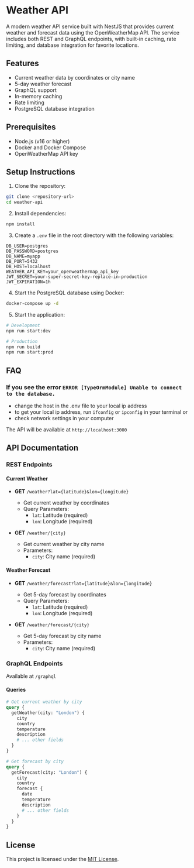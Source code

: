 # Weather API

A modern weather API service built with NestJS that provides current weather and forecast data using the OpenWeatherMap API. The service includes both REST and GraphQL endpoints, with built-in caching, rate limiting, and database integration for favorite locations.

## Features

- Current weather data by coordinates or city name
- 5-day weather forecast
- GraphQL support
- In-memory caching
- Rate limiting
- PostgreSQL database integration

## Prerequisites

- Node.js (v16 or higher)
- Docker and Docker Compose
- OpenWeatherMap API key

## Setup Instructions

1. Clone the repository:

```bash
git clone <repository-url>
cd weather-api
```

2. Install dependencies:

```bash
npm install
```

3. Create a `.env` file in the root directory with the following variables:

```env
DB_USER=postgres
DB_PASSWORD=postgres
DB_NAME=myapp
DB_PORT=5432
DB_HOST=localhost
WEATHER_API_KEY=your_openweathermap_api_key
JWT_SECRET=your-super-secret-key-replace-in-production
JWT_EXPIRATION=1h
```

4. Start the PostgreSQL database using Docker:

```bash
docker-compose up -d
```

5. Start the application:

```bash
# Development
npm run start:dev

# Production
npm run build
npm run start:prod
```

## FAQ

### If you see the error `ERROR [TypeOrmModule] Unable to connect to the database.`

- change the host in the .env file to your local ip address
- to get your local ip address, run `ifconfig` or `ipconfig` in your terminal or
- check network settings in your computer

The API will be available at `http://localhost:3000`

## API Documentation

### REST Endpoints

#### Current Weather

- **GET** `/weather?lat={latitude}&lon={longitude}`

  - Get current weather by coordinates
  - Query Parameters:
    - `lat`: Latitude (required)
    - `lon`: Longitude (required)

- **GET** `/weather/{city}`
  - Get current weather by city name
  - Parameters:
    - `city`: City name (required)

#### Weather Forecast

- **GET** `/weather/forecast?lat={latitude}&lon={longitude}`

  - Get 5-day forecast by coordinates
  - Query Parameters:
    - `lat`: Latitude (required)
    - `lon`: Longitude (required)

- **GET** `/weather/forecast/{city}`
  - Get 5-day forecast by city name
  - Parameters:
    - `city`: City name (required)

### GraphQL Endpoints

Available at `/graphql`

#### Queries

```graphql
# Get current weather by city
query {
  getWeather(city: "London") {
    city
    country
    temperature
    description
    # ... other fields
  }
}

# Get forecast by city
query {
  getForecast(city: "London") {
    city
    country
    forecast {
      date
      temperature
      description
      # ... other fields
    }
  }
}
```

## License

This project is licensed under the [MIT License](LICENSE).
